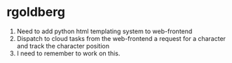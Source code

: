 # rgoldberg

1. Need to add python html templating system to web-frontend
1. Dispatch to cloud tasks from the web-frontend a request for a character and track the character position
2. I need to remember to work on this. 
